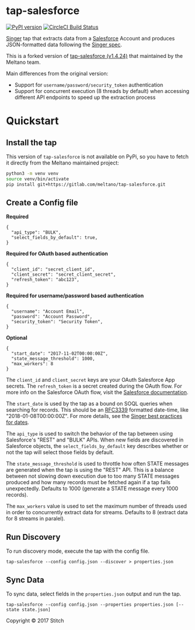 # tap-salesforce

[![PyPI version](https://badge.fury.io/py/tap-mysql.svg)](https://badge.fury.io/py/tap-salesforce)
[![CircleCI Build Status](https://circleci.com/gh/singer-io/tap-salesforce.png)](https://circleci.com/gh/singer-io/tap-salesforce.png)


[Singer](https://www.singer.io/) tap that extracts data from a [Salesforce](https://www.salesforce.com/) Account and produces JSON-formatted data following the [Singer spec](https://github.com/singer-io/getting-started/blob/master/SPEC.md).

This is a forked version of [tap-salesforce (v1.4.24)](https://github.com/singer-io/tap-salesforce) that maintained by the Meltano team.

Main differences from the original version:

- Support for `username/password/security_token` authentication
- Support for concurrent execution (8 threads by default) when accessing different API endpoints to speed up the extraction process

# Quickstart

## Install the tap

This version of `tap-salesforce` is not available on PyPi, so you have to fetch it directly from the Meltano maintained project:

```bash
python3 -m venv venv
source venv/bin/activate
pip install git+https://gitlab.com/meltano/tap-salesforce.git
```

## Create a Config file

**Required**
```
{
  "api_type": "BULK",
  "select_fields_by_default": true,
}
```

**Required for OAuth based authentication**
```
{
  "client_id": "secret_client_id",
  "client_secret": "secret_client_secret",
  "refresh_token": "abc123",
}
```

**Required for username/password based authentication**
```
{
  "username": "Account Email",
  "password": "Account Password",
  "security_token": "Security Token",
}
```

**Optional**
```
{
  "start_date": "2017-11-02T00:00:00Z",
  "state_message_threshold": 1000,
  "max_workers": 8
}
```

The `client_id` and `client_secret` keys are your OAuth Salesforce App secrets. The `refresh_token` is a secret created during the OAuth flow. For more info on the Salesforce OAuth flow, visit the [Salesforce documentation](https://developer.salesforce.com/docs/atlas.en-us.api_rest.meta/api_rest/intro_understanding_web_server_oauth_flow.htm).

The `start_date` is used by the tap as a bound on SOQL queries when searching for records.  This should be an [RFC3339](https://www.ietf.org/rfc/rfc3339.txt) formatted date-time, like "2018-01-08T00:00:00Z". For more details, see the [Singer best practices for dates](https://github.com/singer-io/getting-started/blob/master/BEST_PRACTICES.md#dates).

The `api_type` is used to switch the behavior of the tap between using Salesforce's "REST" and "BULK" APIs. When new fields are discovered in Salesforce objects, the `select_fields_by_default` key describes whether or not the tap will select those fields by default.

The `state_message_threshold` is used to throttle how often STATE messages are generated when the tap is using the "REST" API. This is a balance between not slowing down execution due to too many STATE messages produced and how many records must be fetched again if a tap fails unexpectedly. Defaults to 1000 (generate a STATE message every 1000 records).

The `max_workers` value is used to set the maximum number of threads used in order to concurrently extract data for streams. Defaults to 8 (extract data for 8 streams in paralel).

## Run Discovery

To run discovery mode, execute the tap with the config file.

```
tap-salesforce --config config.json --discover > properties.json
```

## Sync Data

To sync data, select fields in the `properties.json` output and run the tap.

```
tap-salesforce --config config.json --properties properties.json [--state state.json]
```

Copyright &copy; 2017 Stitch

